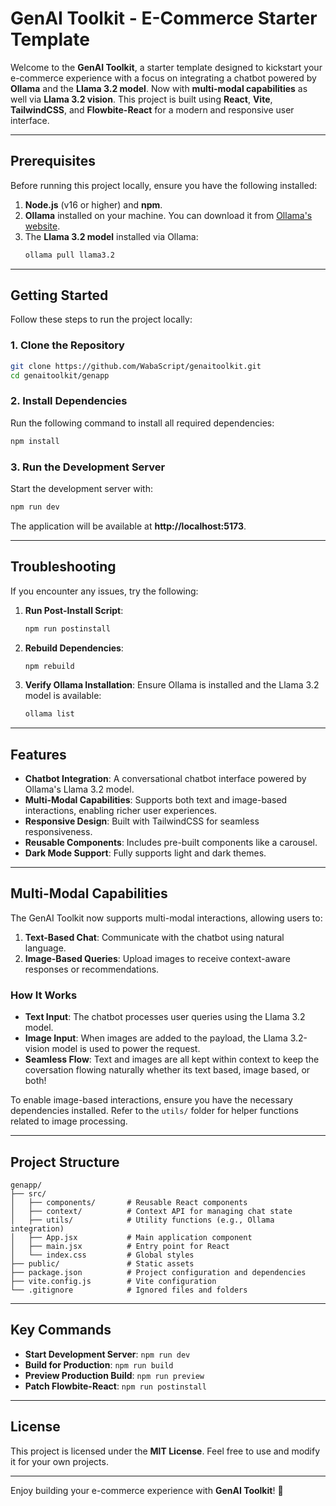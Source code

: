 # GenAI Toolkit - E-Commerce Starter Template

Welcome to the **GenAI Toolkit**, a starter template designed to kickstart your e-commerce experience with a focus on integrating a chatbot powered by **Ollama** and the **Llama 3.2 model**. Now with **multi-modal capabilities** as well via **Llama 3.2 vision**. This project is built using **React**, **Vite**, **TailwindCSS**, and **Flowbite-React** for a modern and responsive user interface.

---

## Prerequisites

Before running this project locally, ensure you have the following installed:

1. **Node.js** (v16 or higher) and **npm**.
2. **Ollama** installed on your machine. You can download it from [Ollama's website](https://ollama.ai/).
3. The **Llama 3.2 model** installed via Ollama:
   ```bash
   ollama pull llama3.2
   ```

---

## Getting Started

Follow these steps to run the project locally:

### 1. Clone the Repository
```bash
git clone https://github.com/WabaScript/genaitoolkit.git
cd genaitoolkit/genapp
```

### 2. Install Dependencies
Run the following command to install all required dependencies:
```bash
npm install
```

### 3. Run the Development Server
Start the development server with:
```bash
npm run dev
```

The application will be available at **http://localhost:5173**.

---

## Troubleshooting

If you encounter any issues, try the following:

1. **Run Post-Install Script**:
   ```bash
   npm run postinstall
   ```

2. **Rebuild Dependencies**:
   ```bash
   npm rebuild
   ```

3. **Verify Ollama Installation**:
   Ensure Ollama is installed and the Llama 3.2 model is available:
   ```bash
   ollama list
   ```

---

## Features

- **Chatbot Integration**: A conversational chatbot interface powered by Ollama's Llama 3.2 model.
- **Multi-Modal Capabilities**: Supports both text and image-based interactions, enabling richer user experiences.
- **Responsive Design**: Built with TailwindCSS for seamless responsiveness.
- **Reusable Components**: Includes pre-built components like a carousel.
- **Dark Mode Support**: Fully supports light and dark themes.

---

## Multi-Modal Capabilities

The GenAI Toolkit now supports multi-modal interactions, allowing users to:

1. **Text-Based Chat**: Communicate with the chatbot using natural language.
2. **Image-Based Queries**: Upload images to receive context-aware responses or recommendations.

### How It Works

- **Text Input**: The chatbot processes user queries using the Llama 3.2 model.
- **Image Input**: When images are added to the payload, the Llama 3.2-vision model is used to power the request.
- **Seamless Flow**: Text and images are all kept within context to keep the coversation flowing naturally whether its text based, image based, or both!

To enable image-based interactions, ensure you have the necessary dependencies installed. Refer to the `utils/` folder for helper functions related to image processing.

---

## Project Structure

```plaintext
genapp/
├── src/
│   ├── components/       # Reusable React components
│   ├── context/          # Context API for managing chat state
│   ├── utils/            # Utility functions (e.g., Ollama integration)
│   ├── App.jsx           # Main application component
│   ├── main.jsx          # Entry point for React
│   └── index.css         # Global styles
├── public/               # Static assets
├── package.json          # Project configuration and dependencies
├── vite.config.js        # Vite configuration
└── .gitignore            # Ignored files and folders
```

---

## Key Commands

- **Start Development Server**: `npm run dev`
- **Build for Production**: `npm run build`
- **Preview Production Build**: `npm run preview`
- **Patch Flowbite-React**: `npm run postinstall`

---


## License

This project is licensed under the **MIT License**. Feel free to use and modify it for your own projects.

---

Enjoy building your e-commerce experience with **GenAI Toolkit**! 🚀